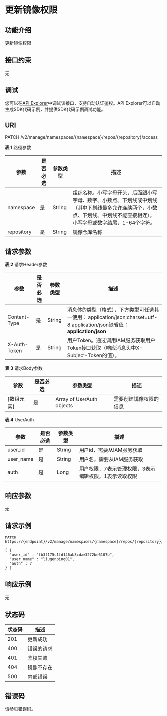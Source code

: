 # 更新镜像权限<a name="swr_02_0048"></a>

## 功能介绍

更新镜像权限

## 接口约束

无

## 调试<a name="atuogenerate_1"></a>

您可以在[API Explorer](https://apiexplorer.developer.huaweicloud.com/apiexplorer/doc?product=SWR&api=UpdateUserRepositoryAuth)中调试该接口，支持自动认证鉴权。API Explorer可以自动生成SDK代码示例，并提供SDK代码示例调试功能。

## URI

PATCH /v2/manage/namespaces/\{namespace\}/repos/\{repository\}/access

**表 1**  路径参数

|参数|是否必选|参数类型|描述|
|--|--|--|--|
|namespace|是|String|组织名称。小写字母开头，后面跟小写字母、数字、小数点、下划线或中划线（其中下划线最多允许连续两个，小数点、下划线、中划线不能直接相连），小写字母或数字结尾，1-64个字符。|
|repository|是|String|镜像仓库名称|


## 请求参数

**表 2**  请求Header参数

|参数|是否必选|参数类型|描述|
|--|--|--|--|
|Content-Type|是|String|消息体的类型（格式），下方类型可任选其一使用： application/json;charset=utf-8 application/json缺省值：**application/json**|
|X-Auth-Token|是|String|用户Token。通过调用IAM服务获取用户Token接口获取（响应消息头中X-Subject-Token的值）。|


**表 3**  请求Body参数

|参数|是否必选|参数类型|描述|
|--|--|--|--|
|[数组元素]|是|Array of UserAuth objects|需要创建镜像权限的信息|


**表 4**  UserAuth

|参数|是否必选|参数类型|描述|
|--|--|--|--|
|user_id|是|String|用户id，需要从IAM服务获取|
|user_name|是|String|用户名，需要从IAM服务获取|
|auth|是|Long|用户权限，7表示管理权限，3表示编辑权限，1表示读取权限|


## 响应参数

无

## 请求示例

```
PATCH https://{endpoint}/v2/manage/namespaces/{namespace}/repos/{repository}/access

[ {
  "user_id" : "fb3f175c1fd146ab8cdae3272be6107b",
  "user_name" : "liugenping01",
  "auth" : 7
} ]
```

## 响应示例

无

## 状态码

|状态码|描述|
|--|--|
|201|更新成功|
|400|错误的请求|
|401|鉴权失败|
|404|镜像不存在|
|500|内部错误|


## 错误码

请参见[错误码](错误码.md)。

